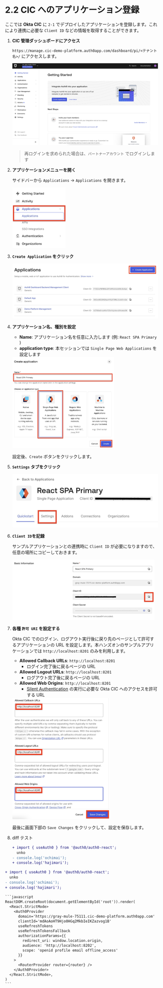 # 2.2 CIC へのアプリケーション登録

ここでは **Okta CIC** に `2-1` でデプロイしたアプリケーションを登録します。これにより連携に必要な `Client ID` などの情報を取得することができます。

1. **CIC 管理ダッシュボードにアクセス**

    `https://manage.cic-demo-platform.auth0app.com/dashboard/pi/<テナント名>/` にアクセスします。

    <img src="../assets/images/cic-handson-1-9.jpg?raw=true" style="max-height: 400px;" />

    > 再ログインを求められた場合は、`パートナーアカウント` でログインします

1. **アプリケーションメニューを開く**

    サイドバーから `Applications` -> `Applications` を開きます。

    <img src="../assets/images/cic-handson-2-2.jpg?raw=true" style="max-height: 200px;" />

1. **`Create Application` をクリック**

    <img src="../assets/images/cic-handson-2-3.jpg?raw=true" style="max-height: 200px;" />

1. **アプリケーション名、種別を設定**

    * **Name**: アプリケーション名を任意に入力します (例: `React SPA Primary` )
    * **application type**: 本セッションでは `Single Page Web Applications` を設定します

    <img src="../assets/images/cic-handson-2-4.jpg?raw=true" style="max-height: 300px;" />

    設定後、`Create` ボタンをクリックします。

1. **`Settings` タブをクリック**

    <img src="../assets/images/cic-handson-2-5.jpg?raw=true" style="max-height: 200px;" />

1. **`Client ID`を記録**

    サンプルアプリケーションとの連携時に `Client ID` が必要になりますので、任意の場所にコピーしておきます。

    <img src="../assets/images/cic-handson-2-6.jpg?raw=true" style="max-height: 200px;" />

1. **各種 `許可 URI` を設定する**

    Okta CIC でのログイン、ログアウト実行後に戻り先のページとして許可するアプリケーションの URL を設定します。本ハンズオンのサンプルアプリケーションでは `http://localhost:8201` のみを利用します。

    * **Allowed Callback URLs**: `http://localhost:8201`
      * ログイン完了後に戻るページの URL
    * **Allowed Logout URLs**: `http://localhost:8201`
      * ログアウト完了後に戻るページの URL
    * **Allowed Web Origins**: `http://localhost:8201`
      * [Silent Authentication](https://auth0.com/docs/authenticate/login/configure-silent-authentication) の実行に必要な Okta CIC へのアクセスを許可する URL

    <img src="../assets/images/cic-handson-2-7.jpg?raw=true" style="max-height: 400px;" />

    最後に画面下部の `Save Changes` をクリックして、設定を保存します。

1. diff テスト

    ```diff
    + import { useAuth0 } from '@auth0/auth0-react';
      unko
    - console.log('ochimai');
    + console.log('hajimari');
    ```

```diff
+ import { useAuth0 } from '@auth0/auth0-react';
  unko
- console.log('ochimai');
+ console.log('hajimari');
```

    ```javascript
    ReactDOM.createRoot(document.getElementById('root')).render(
      <React.StrictMode>
        <Auth0Provider
          domain='https://gray-mule-75111.cic-demo-platform.auth0app.com'
          clientId='mdAoAoHT9Hjo0HGq2MkbIeIKZazvog1B'
          useRefreshTokens
          useRefreshTokensFallback
          authorizationParams={{
            redirect_uri: window.location.origin,
            audience: 'http://localhost:8202',
            scope: 'openid profile email offline_access'
          }}
        >
          <RouterProvider router={router} />
        </Auth0Provider>
      </React.StrictMode>,
    )
    ```